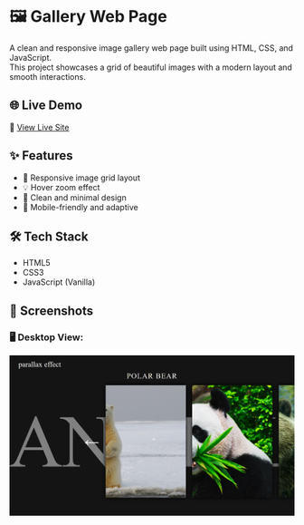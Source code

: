 # 🖼️ Gallery Web Page

A clean and responsive image gallery web page built using HTML, CSS, and JavaScript.  
This project showcases a grid of beautiful images with a modern layout and smooth interactions.

## 🌐 Live Demo

🔗 [View Live Site](https://jayesh-durge.github.io/gallery/)

## ✨ Features

- 📸 Responsive image grid layout  
- 💡 Hover zoom effect  
- 🎨 Clean and minimal design  
- 📱 Mobile-friendly and adaptive

## 🛠️ Tech Stack

- HTML5  
- CSS3  
- JavaScript (Vanilla)

## 📸 Screenshots

### 🖥️ Desktop View:
![Gallery Preview](./Screenshot%202025-06-30%20161753.png)
